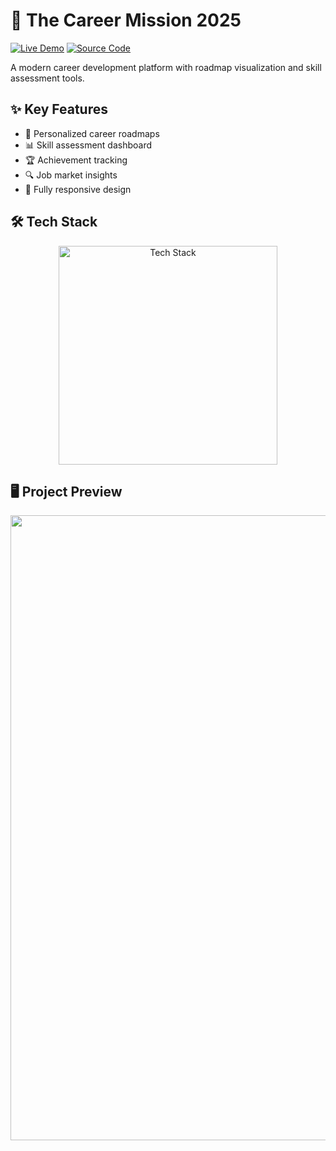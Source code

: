 # 🚀 The Career Mission 2025

[![Live Demo](https://img.shields.io/badge/🌐_Live_Demo-FF6B00?style=for-the-badge&logo=firefox&logoColor=white)](https://amdadislam01.github.io/The-Career-Mission-2025/)
[![Source Code](https://img.shields.io/badge/💻_Source_Code-181717?style=for-the-badge&logo=github&logoColor=white)](https://github.com/amdadislam01/The-Career-Mission-2025)

A modern career development platform with roadmap visualization and skill assessment tools.

## ✨ Key Features

- 🎯 Personalized career roadmaps
- 📊 Skill assessment dashboard
- 🏆 Achievement tracking
- 🔍 Job market insights
- 📱 Fully responsive design

## 🛠️ Tech Stack

<p align="center">
  <img src="https://skillicons.dev/icons?i=html,css,github" alt="Tech Stack" width="350"/>
</p>

## 🖥️ Project Preview

 <img src="https://i.imgur.com/w4s9v3H.png" width="1000"/>
